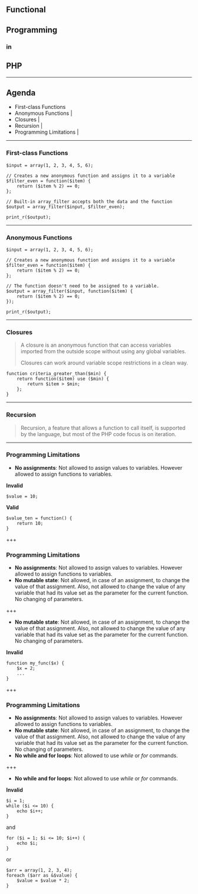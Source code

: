 ## Functional

## Programming

### in

## PHP 

---

## Agenda

- First-class Functions
- Anonymous Functions |
- Closures |
- Recursion |
- Programming Limitations |

---

### First-class Functions

```
$input = array(1, 2, 3, 4, 5, 6);

// Creates a new anonymous function and assigns it to a variable
$filter_even = function($item) {
    return ($item % 2) == 0;
};

// Built-in array_filter accepts both the data and the function
$output = array_filter($input, $filter_even);

print_r($output);
```

---

### Anonymous Functions

```
$input = array(1, 2, 3, 4, 5, 6);

// Creates a new anonymous function and assigns it to a variable
$filter_even = function($item) {
    return ($item % 2) == 0;
};

// The function doesn't need to be assigned to a variable.
$output = array_filter($input, function($item) {
    return ($item % 2) == 0;
});

print_r($output);

```

---

### Closures

> A closure is an anonymous function that can access variables imported from the outside scope without using any global variables.
>
> Closures can work around variable scope restrictions in a clean way.

```
function criteria_greater_than($min) {
    return function($item) use ($min) {
        return $item > $min;
    };
}
```

---

### Recursion

> Recursion, a feature that allows a function to call itself, is supported by the language, but most of the PHP code focus is on iteration.

---

### Programming Limitations

- **No assignments**: Not allowed to assign values to variables. However allowed to assign functions to variables.

**Invalid**

```
$value = 10;
```

**Valid**

```
$value_ten = function() {
    return 10;
}
```

+++

### Programming Limitations

- **No assignments**: Not allowed to assign values to variables. However allowed to assign functions to variables.
- **No mutable state**: Not allowed, in case of an assignment, to change the value of that assignment.  Also, not allowed to change the value of any variable that had its value set as the parameter for the current function.  No changing of parameters.

+++

- **No mutable state**: Not allowed, in case of an assignment, to change the value of that assignment.  Also, not allowed to change the value of any variable that had its value set as the parameter for the current function.  No changing of parameters.

**Invalid**

```
function my_func($x) {
    $x = 2;
    ...
}
```

+++

### Programming Limitations

- **No assignments**: Not allowed to assign values to variables. However allowed to assign functions to variables.
- **No mutable state**: Not allowed, in case of an assignment, to change the value of that assignment.  Also, not allowed to change the value of any variable that had its value set as the parameter for the current function.  No changing of parameters.
- **No while and for loops**: Not allowed to use *while* or *for* commands.

+++

- **No while and for loops**: Not allowed to use *while* or *for* commands.

**Invalid**

```
$i = 1;
while ($i <= 10) {
    echo $i++;
}
```

and

```
for ($i = 1; $i <= 10; $i++) {
    echo $i;
}
```

or

```
$arr = array(1, 2, 3, 4);
foreach ($arr as &$value) {
    $value = $value * 2;
}
```